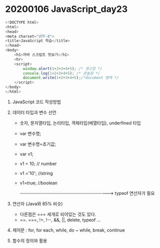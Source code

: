 # 20200106 JavaScript_day23



```javascript
<!DOCTYPE html>
<html>
<head>
<meta charset="UTF-8">
<title>JavaScript 학습</title>
</head>
<body>
	<h1>자바 스크립트 맛보기</h1>
	<hr>
	<script>
		window.alert(1+2+3+4+5); /* 경고창 */
		console.log(1+2+3+4+5); /* 콘솔창 */
		document.write(1+2+3+4+5);/*document 영역 */
	</script>
</body>
</html>
```



1. JavaScript 코드 작성방법

2. 데이터 타입과 변수 선언

   - 숫자, 문자열타입, 논리타입, 객체타입(배열타입), underfined 타입

   - var 변수명;

   - var 변수명=초기값;

   - var v1;

   - v1 = 10; // number

   - v1 ='10'; //string

   - v1=true; //boolean

     --------------------------------------------> typeof 연산자가 필요

3. 연산자 (Java와 85% 비슷)

   - 다른점은 === 세개로 되어있는 것도 있다.
   - ==. ===, !=, !--, &&, ||, delete, typeof ...

4. 제어문 : for, for each, while, do ~ while, break, continue

5. 함수의 정의와 활용